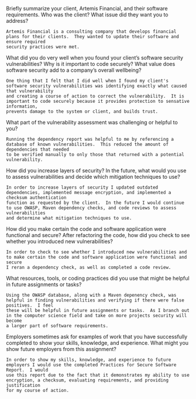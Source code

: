 Briefly summarize your client, Artemis Financial, and their software requirements. Who was the client? What issue did they want you to address?

    Artemis Financial is a consulting company that develops financial plans for their clients.  They wanted to update their software and ensure required
    security practices were met.
    
What did you do very well when you found your client’s software security vulnerabilities? Why is it important to code securely? What value does software 
security add to a company’s overall wellbeing?

    One thing that I felt that I did well when I found my client's software security vulnerabilities was identifying exactly what caused that vulnerability
    and creating a course of action to correct the vulnerability.  It is important to code securely because it provides protection to sensative information,
    prevents damage to the system or client, and builds trust.  

What part of the vulnerability assessment was challenging or helpful to you?

    Running the dependency report was helpful to me by referencing a database of known vulnerabilities.  This reduced the amount of dependencies that needed
    to be verified manually to only those that returned with a potential vulnerability.
    
How did you increase layers of security? In the future, what would you use to assess vulnerabilities and decide which mitigation techniques to use?

    In order to increase layers of security I updated outdated dependencies, implemented message encryption, and implemented a checksum authentication
    function as requested by the client.  In the future I would continue to use OWASP, Maven dependency checks, and code reviews to assess vulnerabilities
    and determine what mitigation techniques to use.
    
How did you make certain the code and software application were functional and secure? After refactoring the code, how did you check to see whether you 
introduced new vulnerabilities?

    In order to check to see whether I introduced new vulnerabilities and to make certain the code and software application were functional and secure
    I reran a dependency check, as well as completed a code review.

What resources, tools, or coding practices did you use that might be helpful in future assignments or tasks?

    Using the OWASP database, along with a Maven depenency check, was helpful in finding vulnerabilities and verifying if there were false positives.  I feel
    these will be helpful in future assignments or tasks.  As I branch out in the computer science field and take on more projects security will become
    a larger part of software requirements.

Employers sometimes ask for examples of work that you have successfully completed to show your skills, knowledge, and experience. What might you show 
future employers from this assignment?

    In order to show my skills, knowledge, and experience to future employers I would use the completed Practices for Secure Software Report.  I would
    use this report due to the fact that it demonstrates my ability to use encryption, a checksum, evaluating requirements, and providing justification
    for my course of action.
